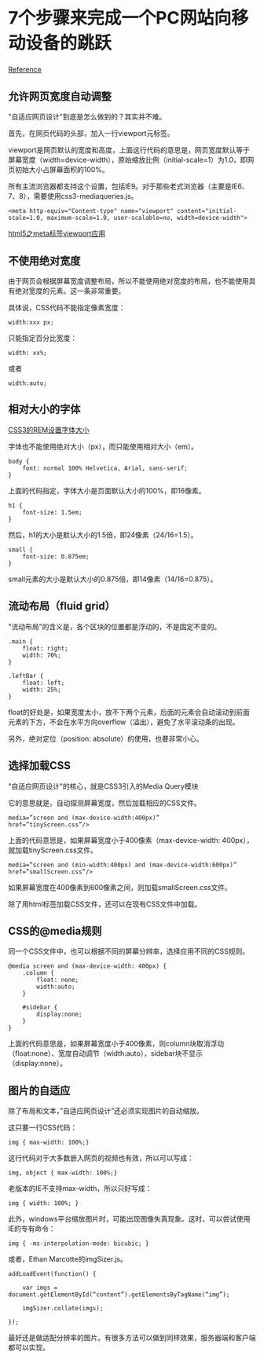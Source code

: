 <h1 style="font-size: 2.5em;"> 7个步骤来完成一个PC网站向移动设备的跳跃</h1>
 



[Reference](http://www.100vic.com/jianshe/details/2026.html)

## 允许网页宽度自动调整
"自适应网页设计"到底是怎么做到的？其实并不难。

首先，在网页代码的头部，加入一行viewport元标签。

viewport是网页默认的宽度和高度，上面这行代码的意思是，网页宽度默认等于屏幕宽度（width=device-width），原始缩放比例（initial-scale=1）为1.0，即网页初始大小占屏幕面积的100%。

所有主流浏览器都支持这个设置，包括IE9。对于那些老式浏览器（主要是IE6、7、8），需要使用css3-mediaqueries.js。

`````
<meta http-equiv="Content-type" name="viewport" content="initial-scale=1.0, maximum-scale=1.0, user-scalable=no, width=device-width">
`````

[html5之meta标签viewport应用](http://www.cnblogs.com/luohtyy/p/4608195.html)

## 不使用绝对宽度
由于网页会根据屏幕宽度调整布局，所以不能使用绝对宽度的布局，也不能使用具有绝对宽度的元素。这一条非常重要。

具体说，CSS代码不能指定像素宽度：
`````
width:xxx px;
`````
只能指定百分比宽度：
`````
width: xx%;
`````
或者
`````
width:auto;
`````

## 相对大小的字体

[CSS3的REM设置字体大小](https://www.w3cplus.com/css3/define-font-size-with-css3-rem)

字体也不能使用绝对大小（px），而只能使用相对大小（em）。

`````
body {
    font: normal 100% Helvetica, Arial, sans-serif;
}
`````

上面的代码指定，字体大小是页面默认大小的100%，即16像素。

`````
h1 {
    font-size: 1.5em;
}
`````

然后，h1的大小是默认大小的1.5倍，即24像素（24/16=1.5）。

`````
small {
    font-size: 0.875em;
}
`````
small元素的大小是默认大小的0.875倍，即14像素（14/16=0.875）。

## 流动布局（fluid grid）

"流动布局"的含义是，各个区块的位置都是浮动的，不是固定不变的。
`````
.main {
    float: right;
    width: 70%;
}

.leftBar {
    float: left;
    width: 25%;
}
`````
float的好处是，如果宽度太小，放不下两个元素，后面的元素会自动滚动到前面元素的下方，不会在水平方向overflow（溢出），避免了水平滚动条的出现。

另外，绝对定位（position: absolute）的使用，也要非常小心。

## 选择加载CSS

"自适应网页设计"的核心，就是CSS3引入的Media Query模块

它的意思就是，自动探测屏幕宽度，然后加载相应的CSS文件。
`````
media=”screen and (max-device-width:400px)”
href=”tinyScreen.css”/>
`````
上面的代码意思是，如果屏幕宽度小于400像素（max-device-width: 400px），就加载tinyScreen.css文件。
`````
media=”screen and (min-width:400px) and (max-device-width:600px)”
href=”smallScreen.css”/>
`````
如果屏幕宽度在400像素到600像素之间，则加载smallScreen.css文件。

除了用html标签加载CSS文件，还可以在现有CSS文件中加载。

## CSS的@media规则

同一个CSS文件中，也可以根据不同的屏幕分辨率，选择应用不同的CSS规则。

`````
@media screen and (max-device-width: 400px) {
    .column {
        float: none;
        width:auto;
    }

    #sidebar {
        display:none;
    }
}
`````

上面的代码意思是，如果屏幕宽度小于400像素，则column块取消浮动（float:none）、宽度自动调节（width:auto），sidebar块不显示（display:none）。

## 图片的自适应

除了布局和文本，”自适应网页设计”还必须实现图片的自动缩放。

这只要一行CSS代码：
`````
img { max-width: 100%;}
`````
这行代码对于大多数嵌入网页的视频也有效，所以可以写成：
`````
img, object { max-width: 100%;}
`````
老版本的IE不支持max-width，所以只好写成：
`````
img { width: 100%; }
`````
此外，windows平台缩放图片时，可能出现图像失真现象。这时，可以尝试使用IE的专有命令：
`````
img { -ms-interpolation-mode: bicubic; }
`````
或者，Ethan Marcotte的imgSizer.js。
`````
addLoadEvent(function() {

    var imgs = document.getElementById(“content”).getElementsByTagName(“img”);

    imgSizer.collate(imgs);

});
`````
最好还是做适配分辨率的图片。有很多方法可以做到同样效果，服务器端和客户端都可以实现。

